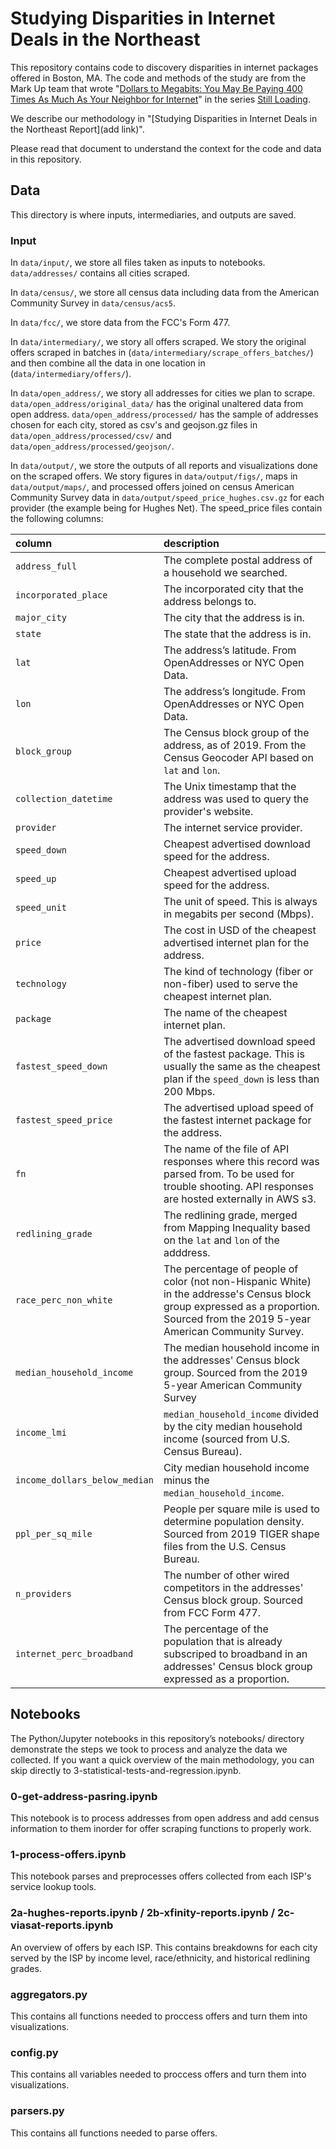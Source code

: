 # Studying Disparities in Internet Deals in the Northeast

This repository contains code to discovery disparities in internet packages offered in Boston, MA. The code and methods of the study are from the Mark Up team that wrote "[Dollars to Megabits: You May Be Paying 400 Times As Much As Your Neighbor for Internet](https://themarkup.org/still-loading/2022/10/19/dollars-to-megabits-you-may-be-paying-400-times-as-much-as-your-neighbor-for-internet-service)" in the series [Still Loading](https://themarkup.org/series/still-loading).

We describe our methodology in "[Studying Disparities in Internet Deals in the Northeast Report](add link)".

Please read that document to understand the context for the code and data in this repository. 


## Data
This directory is where inputs, intermediaries, and outputs are saved.

### Input
In `data/input/`, we store all files taken as inputs to notebooks. `data/addresses/` contains all cities scraped.

In `data/census/`, we store all census data including data from the American Community Survey  in `data/census/acs5`.

In `data/fcc/`, we store data from the FCC's Form 477. 

In `data/intermediary/`, we story all offers scraped. We story the original offers scraped in batches in (`data/intermediary/scrape_offers_batches/`) and then combine all the data in one location in (`data/intermediary/offers/`).

In `data/open_address/`, we story all addresses for cities we plan to scrape. `data/open_address/original_data/` has the original unaltered data from open address. `data/open_address/processed/` has the sample of addresses chosen for each city, stored as csv's and geojson.gz files in `data/open_address/processed/csv/` and `data/open_address/processed/geojson/`.

In `data/output/`, we store the outputs of all reports and visualizations done on the scraped offers. We story figures in `data/output/figs/`, maps in `data/output/maps/`, and processed offers joined on census American Community Survey data in `data/output/speed_price_hughes.csv.gz` for each provider (the example being for Hughes Net). The speed_price files contain the following columns:

| column                      | description                                                                                                                                    |
|:----------------------------|:-----------------------------------------------------------------------------------------------------------------------------------------------|
| `address_full`                | The complete postal address of a household we searched.                                                                                        |
| `incorporated_place`          | The incorporated city that the address belongs to.                                                                                              |
| `major_city`                  | The city that the address is in.                                                                                                               |
| `state`                       | The state that the address is in.                                                                                                          |
| `lat`                         | The address’s latitude. From OpenAddresses or NYC Open Data.                                          |
| `lon`                         | The address’s longitude. From OpenAddresses or NYC Open Data.                                           |
| `block_group`                 | The Census block group of the address, as of 2019. From the Census Geocoder API based on `lat` and `lon`.                                                                                              |
| `collection_datetime`         | The Unix timestamp that the address was used to query the provider's website.                                                                   |
| `provider`                    | The internet service provider.                                                                                                                  |
| `speed_down`                  | Cheapest advertised download speed for the address.                                                                                            |
| `speed_up`                    | Cheapest advertised upload speed for the address.                                                                                              |
| `speed_unit`                  | The unit of speed. This is always in megabits per second (Mbps).                                                                                |
| `price`                       | The cost in USD of the cheapest advertised internet plan for the address.                                                                       |
| `technology`                  | The kind of technology (fiber or non-fiber) used to serve the cheapest internet plan.                                                           |
| `package`                     | The name of the cheapest internet plan.                                                                                                         |
| `fastest_speed_down`          | The advertised download speed of the fastest package. This is usually the same as the cheapest plan if the `speed_down` is less than 200 Mbps. |
| `fastest_speed_price`         | The advertised upload speed of the fastest internet package for the address.                                                                   |
| `fn`                          | The name of the file of API responses where this record was parsed from. To be used for trouble shooting. API responses are hosted externally in AWS s3.                                                                       |
| `redlining_grade`             | The redlining grade, merged from Mapping Inequality based on the `lat` and `lon` of the adddress.                                              |
| `race_perc_non_white`         | The percentage of people of color (not non-Hispanic White) in the addresse's Census block group expressed as a proportion. Sourced from the 2019 5-year American Community Survey.  |
| `median_household_income `    | The median household income in the addresses' Census block group. Sourced from the 2019 5-year American Community Survey                       |
| `income_lmi`                  | `median_household_income` divided by the city median household income (sourced from U.S. Census Bureau).                                                                         |
| `income_dollars_below_median` | City median household income minus the `median_household_income`.                                                                              |
| `ppl_per_sq_mile`             | People per square mile is used to determine population density. Sourced from 2019 TIGER shape files from the U.S. Census Bureau.               |
| `n_providers`                 | The number of other wired competitors in the addresses' Census block group. Sourced from FCC Form 477.                                              |
| `internet_perc_broadband`     | The percentage of the population that is already subscriped to broadband in an addresses' Census block group expressed as a proportion.                                  |

## Notebooks
The Python/Jupyter notebooks in this repository’s notebooks/ directory demonstrate the steps we took to process and analyze the data we collected. If you want a quick overview of the main methodology, you can skip directly to 3-statistical-tests-and-regression.ipynb.

### 0-get-address-pasring.ipynb
This notebook is to process addresses from open address and add census information to them inorder for offer scraping functions to properly work. 

### 1-process-offers.ipynb
This notebook parses and preprocesses offers collected from each ISP's service lookup tools.

### 2a-hughes-reports.ipynb / 2b-xfinity-reports.ipynb / 2c-viasat-reports.ipynb
An overview of offers by each ISP. This contains breakdowns for each city served by the ISP by income level, race/ethnicity, and historical redlining grades. 

### aggregators.py
This contains all functions needed to proccess offers and turn them into visualizations. 

### config.py
This contains all variables needed to proccess offers and turn them into visualizations. 

### parsers.py
This contains all functions needed to parse offers. 
